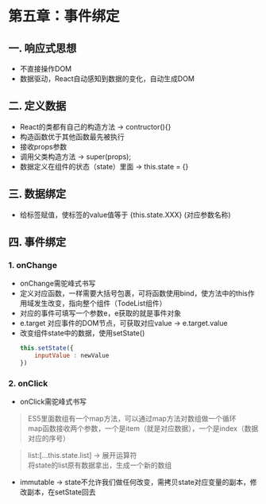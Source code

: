 # 第五章：事件绑定

## 一. 响应式思想
* 不直接操作DOM
* 数据驱动，React自动感知到数据的变化，自动生成DOM

## 二. 定义数据
* React的类都有自己的构造方法 -> contructor(){}
* 构造函数优于其他函数最先被执行
* 接收props参数
* 调用父类构造方法 -> super(props);
* 数据定义在组件的状态（state）里面 -> this.state = {}

## 三. 数据绑定
* 给标签赋值，使标签的value值等于 {this.state.XXX} (对应参数名称)

## 四. 事件绑定
### 1. onChange
* onChange需驼峰式书写
* 定义对应函数，一样需要大括号包裹，可将函数使用bind，使方法中的this作用域发生改变，指向整个组件（TodeList组件）
* 对应的事件可填写一个参数e，e获取的就是事件对象
* e.target 对应事件的DOM节点，可获取对应value -> e.target.value 
* 改变组件state中的数据，使用setState()
    ```javascript
    this.setState({
        inputValue : newValue
    })
    ```
### 2. onClick
* onClick需驼峰式书写

> ES5里面数组有一个map方法，可以通过map方法对数组做一个循环 <br>
> map函数接收两个参数，一个是item（就是对应数据），一个是index（数据对应的序号）

> list:[...this.state.list] -> 展开运算符 <br>
> 将state的list原有数据拿出，生成一个新的数组

* immutable -> state不允许我们做任何改变，需拷贝state对应变量的副本，修改副本，在setState回去




<comment/>